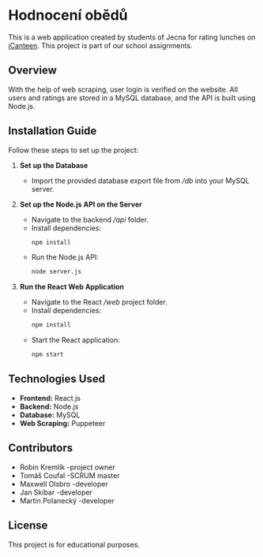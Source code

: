 # Hodnocení obědů

This is a web application created by students of Jecna for rating lunches on [iCanteen](https://strav.nasejidelna.cz/0341/login). This project is part of our school assignments.

## Overview
With the help of web scraping, user login is verified on the website. All users and ratings are stored in a MySQL database, and the API is built using Node.js.

## Installation Guide

Follow these steps to set up the project:

1. **Set up the Database**  
   - Import the provided database export file from */db* into your MySQL server.
   
2. **Set up the Node.js API on the Server**  
   - Navigate to the backend */api* folder.
   - Install dependencies:  
     ```bash
     npm install
     ```
   - Run the Node.js API:  
     ```bash
     node server.js
     ```

3. **Run the React Web Application**  
   - Navigate to the React */web* project folder.
   - Install dependencies:  
     ```bash
     npm install
     ```
   - Start the React application:  
     ```bash
     npm start
     ```

## Technologies Used
- **Frontend:** React.js
- **Backend:** Node.js
- **Database:** MySQL
- **Web Scraping:** Puppeteer

## Contributors
- Robin Kremlík -project owner
- Tomáš Coufal -SCRUM master
- Maxwell Olsbro -developer
- Jan Skibar -developer
- Martin Polanecký -developer

## License
This project is for educational purposes.

